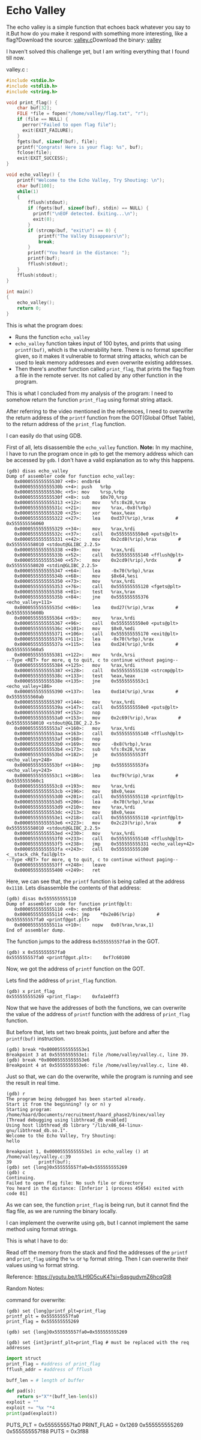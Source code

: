 # Echo Valley 

The echo valley is a simple function that echoes back whatever you say to it.But how do you make it respond with something more interesting, like a flag?Download the source: [valley.c](https://challenge-files.picoctf.net/c_shape_facility/3540df5468ae2357d00a7a3e2d396e6522b24f7a363cbaff8badcb270d186bda/valley.c)Download the binary: [valley](https://challenge-files.picoctf.net/c_shape_facility/3540df5468ae2357d00a7a3e2d396e6522b24f7a363cbaff8badcb270d186bda/valley)

I haven't solved this challenge yet, but I am writing everything that I found till now.  

valley.c : 

```c
#include <stdio.h>
#include <stdlib.h>
#include <string.h>

void print_flag() {
    char buf[32];
    FILE *file = fopen("/home/valley/flag.txt", "r");
    if (file == NULL) {
      perror("Failed to open flag file");
      exit(EXIT_FAILURE);
    }
    fgets(buf, sizeof(buf), file);
    printf("Congrats! Here is your flag: %s", buf);
    fclose(file);
    exit(EXIT_SUCCESS);
}

void echo_valley() {
    printf("Welcome to the Echo Valley, Try Shouting: \n");
    char buf[100];
    while(1)
    {
        fflush(stdout);
        if (fgets(buf, sizeof(buf), stdin) == NULL) {
          printf("\nEOF detected. Exiting...\n");
          exit(0);
        }
        if (strcmp(buf, "exit\n") == 0) {
            printf("The Valley Disappears\n");
            break;
        }
        printf("You heard in the distance: ");
        printf(buf);
        fflush(stdout);
    }
    fflush(stdout);
}

int main()
{
    echo_valley();
    return 0;
}
```


This is what the program does:
- Runs the function `echo_valley`
- `echo_valley` function takes input of 100 bytes, and prints that using `printf(buf)`, which is the vulnerability here. There is no format specifier given, so it makes it vulnerable to format string attacks, which can be used to leak memory addresses and even overwrite existing addresses. 
- Then there's another function called `print_flag`, that prints the flag from a file in the remote server. Its not called by any other function in the program. 

This is what I concluded from my analysis of the program: 
I need to somehow return the function `print_flag` using format string attack. 

After referring to the video mentioned in the references, I need to overwrite the return address of the `printf` function from the GOT(Global Offset Table), to the return address of the `print_flag` function. 

I can easily do that using GDB.

First of all, lets disassemble the `echo_valley` function. 
**Note:** In my machine, I have to run the program once in `gdb` to get the memory address which can be accessed by `gdb`. I don't have a valid explanation as to why this happens.  

```
(gdb) disas echo_valley
Dump of assembler code for function echo_valley:
   0x0000555555555307 <+0>:	endbr64
   0x000055555555530b <+4>:	push   %rbp
   0x000055555555530c <+5>:	mov    %rsp,%rbp
   0x000055555555530f <+8>:	sub    $0x70,%rsp
   0x0000555555555313 <+12>:	mov    %fs:0x28,%rax
   0x000055555555531c <+21>:	mov    %rax,-0x8(%rbp)
   0x0000555555555320 <+25>:	xor    %eax,%eax
   0x0000555555555322 <+27>:	lea    0xd37(%rip),%rax        # 0x555555556060
   0x0000555555555329 <+34>:	mov    %rax,%rdi
   0x000055555555532c <+37>:	call   0x5555555550e0 <puts@plt>
   0x0000555555555331 <+42>:	mov    0x2cd8(%rip),%rax        # 0x555555558010 <stdout@GLIBC_2.2.5>
   0x0000555555555338 <+49>:	mov    %rax,%rdi
   0x000055555555533b <+52>:	call   0x555555555140 <fflush@plt>
   0x0000555555555340 <+57>:	mov    0x2cd9(%rip),%rdx        # 0x555555558020 <stdin@GLIBC_2.2.5>
   0x0000555555555347 <+64>:	lea    -0x70(%rbp),%rax
   0x000055555555534b <+68>:	mov    $0x64,%esi
   0x0000555555555350 <+73>:	mov    %rax,%rdi
   0x0000555555555353 <+76>:	call   0x555555555120 <fgets@plt>
   0x0000555555555358 <+81>:	test   %rax,%rax
   0x000055555555535b <+84>:	jne    0x555555555376 <echo_valley+111>
   0x000055555555535d <+86>:	lea    0xd27(%rip),%rax        # 0x55555555608b
   0x0000555555555364 <+93>:	mov    %rax,%rdi
   0x0000555555555367 <+96>:	call   0x5555555550e0 <puts@plt>
   0x000055555555536c <+101>:	mov    $0x0,%edi
   0x0000555555555371 <+106>:	call   0x555555555170 <exit@plt>
   0x0000555555555376 <+111>:	lea    -0x70(%rbp),%rax
   0x000055555555537a <+115>:	lea    0xd24(%rip),%rdx        # 0x5555555560a5
   0x0000555555555381 <+122>:	mov    %rdx,%rsi
--Type <RET> for more, q to quit, c to continue without paging--
   0x0000555555555384 <+125>:	mov    %rax,%rdi
   0x0000555555555387 <+128>:	call   0x555555555130 <strcmp@plt>
   0x000055555555538c <+133>:	test   %eax,%eax
   0x000055555555538e <+135>:	jne    0x5555555553c1 <echo_valley+186>
   0x0000555555555390 <+137>:	lea    0xd14(%rip),%rax        # 0x5555555560ab
   0x0000555555555397 <+144>:	mov    %rax,%rdi
   0x000055555555539a <+147>:	call   0x5555555550e0 <puts@plt>
   0x000055555555539f <+152>:	nop
   0x00005555555553a0 <+153>:	mov    0x2c69(%rip),%rax        # 0x555555558010 <stdout@GLIBC_2.2.5>
   0x00005555555553a7 <+160>:	mov    %rax,%rdi
   0x00005555555553aa <+163>:	call   0x555555555140 <fflush@plt>
   0x00005555555553af <+168>:	nop
   0x00005555555553b0 <+169>:	mov    -0x8(%rbp),%rax
   0x00005555555553b4 <+173>:	sub    %fs:0x28,%rax
   0x00005555555553bd <+182>:	je     0x5555555553ff <echo_valley+248>
   0x00005555555553bf <+184>:	jmp    0x5555555553fa <echo_valley+243>
   0x00005555555553c1 <+186>:	lea    0xcf9(%rip),%rax        # 0x5555555560c1
   0x00005555555553c8 <+193>:	mov    %rax,%rdi
   0x00005555555553cb <+196>:	mov    $0x0,%eax
   0x00005555555553d0 <+201>:	call   0x555555555110 <printf@plt>
   0x00005555555553d5 <+206>:	lea    -0x70(%rbp),%rax
   0x00005555555553d9 <+210>:	mov    %rax,%rdi
   0x00005555555553dc <+213>:	mov    $0x0,%eax
   0x00005555555553e1 <+218>:	call   0x555555555110 <printf@plt>
   0x00005555555553e6 <+223>:	mov    0x2c23(%rip),%rax        # 0x555555558010 <stdout@GLIBC_2.2.5>
   0x00005555555553ed <+230>:	mov    %rax,%rdi
   0x00005555555553f0 <+233>:	call   0x555555555140 <fflush@plt>
   0x00005555555553f5 <+238>:	jmp    0x555555555331 <echo_valley+42>
   0x00005555555553fa <+243>:	call   0x555555555100 <__stack_chk_fail@plt>
--Type <RET> for more, q to quit, c to continue without paging--
   0x00005555555553ff <+248>:	leave
   0x0000555555555400 <+249>:	ret
```

Here, we can see that, the `printf` function is being called at the address `0x1110`. Lets disassemble the contents of that address: 
```
(gdb) disas 0x555555555110
Dump of assembler code for function printf@plt:
   0x0000555555555110 <+0>:	endbr64
   0x0000555555555114 <+4>:	jmp    *0x2e86(%rip)        # 0x555555557fa0 <printf@got.plt>
   0x000055555555511a <+10>:	nopw   0x0(%rax,%rax,1)
End of assembler dump.
```

The function jumps to the address `0x555555557fa0` in the GOT. 
```
(gdb) x 0x555555557fa0
0x555555557fa0 <printf@got.plt>:	0xf7c60100
```
Now, we got the address of `printf` function on the GOT.

Lets find the address of `print_flag` function. 
```
(gdb) x print_flag
0x555555555269 <print_flag>:	0xfa1e0ff3
```

Now that we have the addresses of both the functions, we can overwrite the value of the address of `printf` function with the address of `print_flag` function. 

But before that, lets set two break points, just before and after the `printf(buf)` instruction. 
```
(gdb) break *0x00005555555553e1
Breakpoint 3 at 0x5555555553e1: file /home/valley/valley.c, line 39.
(gdb) break *0x00005555555553e6
Breakpoint 4 at 0x5555555553e6: file /home/valley/valley.c, line 40.
```
Just so that, we can do the overwrite, while the program is running and see the result in real time.

```
(gdb) r
The program being debugged has been started already.
Start it from the beginning? (y or n) y
Starting program: /home/haard/Documents/recruitment/haard_phase2/binex/valley
[Thread debugging using libthread_db enabled]
Using host libthread_db library "/lib/x86_64-linux-gnu/libthread_db.so.1".
Welcome to the Echo Valley, Try Shouting:
hello

Breakpoint 1, 0x00005555555553e1 in echo_valley () at /home/valley/valley.c:39
39	        printf(buf);
(gdb) set {long}0x555555557fa0=0x555555555269
(gdb) c
Continuing.
Failed to open flag file: No such file or directory
You heard in the distance: [Inferior 1 (process 45654) exited with code 01]
```
As we can see, the function `print_flag` is being run, but it cannot find the flag file, as we are running the binary locally. 

I can implement the overwrite using `gdb`, but I cannot implement the same method using format strings. 

This is what I have to do: 

Read off the memory from the stack and find the addresses of the `printf` and `print_flag` using the `%x` or `%p` format string. Then I can overwrite their values using `%n` format string. 


Reference: 
https://youtu.be/t1LH9D5cuK4?si=6qsgudvmZ6hcqGt8


Random Notes: 

command for overwrite: 
```
(gdb) set {long}printf_plt=print_flag
printf_plt = 0x555555557fa0
print_flag = 0x555555555269
```

```
(gdb) set {long}0x555555557fa0=0x555555555269
```

```
(gdb) set {int}printf_plt=print_flag # must be replaced with the req addresses
```

```python
import struct 
print_flag = #address of print_flag
fflush_addr = #address of fflush 

buff_len = # length of buffer 

def pad(s):
	return s+"X"*(buff_len-len(s))
exploit = ""
exploit += "%x "*4
print(pad(exploit))
```

PUTS_PLT = 0x555555557fa0
PRINT_FLAG = 0x1269
0x555555555269
0x555555557f88
PUTS = 0x3f88
